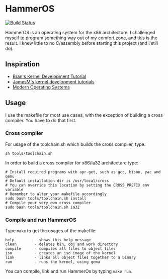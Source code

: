 # HammerOS

[![Build Status](https://travis-ci.org/Hammerstad/HammerOS.svg?branch=master)](https://travis-ci.org/Hammerstad/HammerOS)

HammerOS is an operating system for the x86 architecture. 
I challenged myself to program something way out of my comfort zone, and this is the result. 
I knew little to no C/assembly before starting this project (and I still do).

## Inspiration

 - [Bran's Kernel Development Tutorial](http://www.osdever.net/bkerndev/index.php)
 - [JamesM's kernel development tutorials](http://www.jamesmolloy.co.uk/tutorial_html)
 - [Modern Operating Systems](http://www.amazon.com/Modern-Operating-Systems-3rd-Edition/dp/0136006639)
 
## Usage
 
I use the makefile for most use cases, with the exception of building a cross compiler. You have to do that first.
 
### Cross compiler 
 
For usage of the toolchain.sh which builds the cross compiler, type:
 
    sh tools/toolchain.sh
	
In order to build a cross compiler for x86/ia32 architecture type:

    # Install required programs with apr-get, such as gcc, bison, yac and qemu
    # Default installation dir is /usr/local/cross
	# You can override this location by setting the CROSS_PREFIX env variable
	# Remember to alter your makefile accordingly
    sudo bash tools/toolchain.sh install   
	# Compile your very own cross compiler
    sudo bash tools/toolchain.sh ia32
	
### Compile and run HammerOS

Type `make` to get the usages of the makefile:

    help         - shows this help message
    clean        - deletes bin, obj and work directory
    compile      - compiles all files to object files
    iso          - creates an iso image of the kernel
    link         - links all object files together to a binary
    run          - runs the kernel, using qemu

You can compile, link and run HammerOs by typing `make run`.
